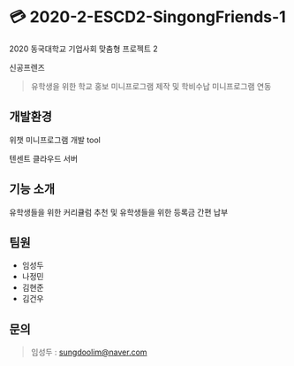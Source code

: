 # 💳 2020-2-ESCD2-SingongFriends-1

2020 동국대학교 기업사회 맞춤형 프로젝트 2

신공프렌즈

> 유학생을 위한 학교 홍보 미니프로그램 제작 및 학비수납 미니프로그램 연동

## 개발환경 

위챗 미니프로그램 개발 tool

텐센트 클라우드 서버


## 기능 소개

유학생들을 위한 커리큘럼 추천 및
유학생들을 위한 등록금 간편 납부 




## 팀원
 - 임성두
 - 나정민
 - 김현준
 - 김건우


## 문의
 > 임성두 : sungdoolim@naver.com
